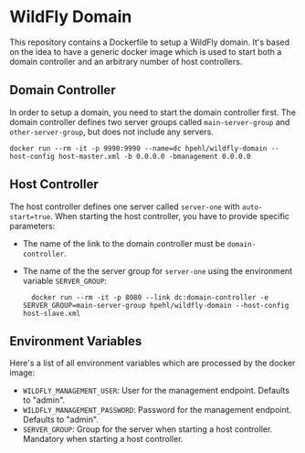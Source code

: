# WildFly Domain

This repository contains a Dockerfile to setup a WildFly domain. It's based on the idea to have a generic docker image which is used to start both a domain controller and an arbitrary number of host controllers.

## Domain Controller

In order to setup a domain, you need to start the domain controller first. The domain controller defines two server groups called `main-server-group` and `other-server-group`, but does not include any servers.

	docker run --rm -it -p 9990:9990 --name=dc hpehl/wildfly-domain --host-config host-master.xml -b 0.0.0.0 -bmanagement 0.0.0.0

## Host Controller

The host controller defines one server called `server-one` with `auto-start=true`. When starting the host controller, you have to provide specific parameters: 

- The name of the link to the domain controller must be `domain-controller`. 
- The name of the the server group for `server-one` using the environment variable `SERVER_GROUP`:

        docker run --rm -it -p 8080 --link dc:domain-controller -e SERVER_GROUP=main-server-group hpehl/wildfly-domain --host-config host-slave.xml

## Environment Variables

Here's a list of all environment variables which are processed by the docker image:

- `WILDFLY_MANAGEMENT_USER`: User for the management endpoint. Defaults to "admin".
- `WILDFLY_MANAGEMENT_PASSWORD`: Password for the management endpoint. Defaults to "admin".
- `SERVER_GROUP`: Group for the server when starting a host controller. Mandatory when starting a host controller.
